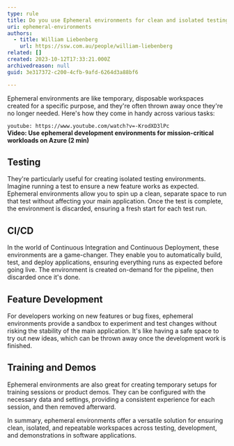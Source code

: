 ```yaml
---
type: rule
title: Do you use Ephemeral environments for clean and isolated testing?
uri: ephemeral-environments
authors:
  - title: William Liebenberg
    url: https://ssw.com.au/people/william-liebenberg
related: []
created: 2023-10-12T17:33:21.000Z
archivedreason: null
guid: 3e317372-c200-4cfb-9afd-6264d3a88bf6

---
```


Ephemeral environments are like temporary, disposable workspaces created for a specific purpose, and they're often thrown away once they're no longer needed. Here's how they come in handy across various tasks:

`youtube: https://www.youtube.com/watch?v=-KrodXD3lPc`  
**Video: Use ephemeral development environments for mission-critical workloads on Azure (2 min)**

<!--endintro-->

## Testing

They're particularly useful for creating isolated testing environments. Imagine running a test to ensure a new feature works as expected. Ephemeral environments allow you to spin up a clean, separate space to run that test without affecting your main application. Once the test is complete, the environment is discarded, ensuring a fresh start for each test run.

## CI/CD

In the world of Continuous Integration and Continuous Deployment, these environments are a game-changer. They enable you to automatically build, test, and deploy applications, ensuring everything runs as expected before going live. The environment is created on-demand for the pipeline, then discarded once it's done.

## Feature Development

For developers working on new features or bug fixes, ephemeral environments provide a sandbox to experiment and test changes without risking the stability of the main application. It's like having a safe space to try out new ideas, which can be thrown away once the development work is finished.

## Training and Demos

Ephemeral environments are also great for creating temporary setups for training sessions or product demos. They can be configured with the necessary data and settings, providing a consistent experience for each session, and then removed afterward.

In summary, ephemeral environments offer a versatile solution for ensuring clean, isolated, and repeatable workspaces across testing, development, and demonstrations in software applications.

